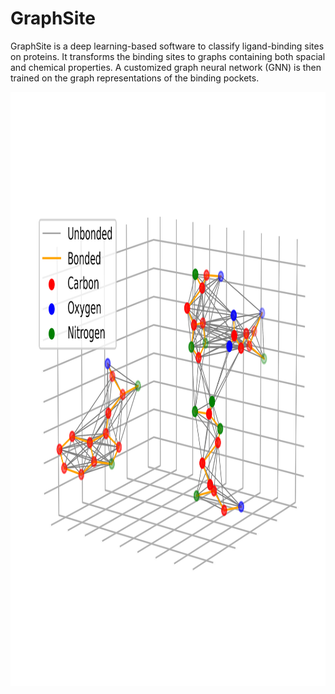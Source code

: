 # GraphSite   
GraphSite is a deep learning-based software to classify ligand-binding sites on proteins. It transforms the binding sites to graphs containing both spacial and chemical properties. A customized graph neural network (GNN) is then trained on the graph representations of the binding pockets.

<p align="center">
<img width="1000" height="950" src="graph_forming_figure/atoms.png">
</p>   
